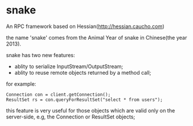 snake
=====

An RPC framework based on Hessian(http://hessian.caucho.com)

the name 'snake' comes from the Animal Year of snake in Chinese(the year 2013).

snake has two new features:

* ablity to serialize InputStream/OutputStream;
* ablity to reuse remote objects returned by a method call;

for example:

    Connection con = client.getConnection();
    ResultSet rs = con.queryForResultSet("select * from users");

this feature is very useful for those objects which are valid only on the server-side, e.g, the Connection or ResultSet objects;
